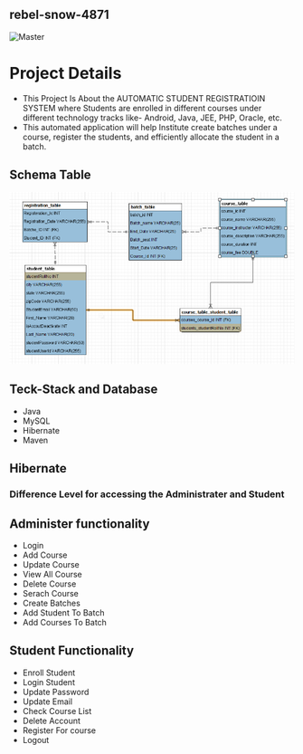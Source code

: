 
## rebel-snow-4871
![Master](https://github.com/Vivekgupta96/rebel-snow-4871/blob/main/img.png)
# Project Details
- This Project Is About the AUTOMATIC STUDENT REGISTRATIOIN SYSTEM where Students are enrolled in different courses under different
technology tracks like- Android, Java, JEE, PHP, Oracle, etc.
-  This automated
application will help Institute create batches under a course, register the students, and
efficiently allocate the student in a batch.

## Schema Table 
![Master](https://github.com/Vivekgupta96/Automatic-Student-Registration-System/blob/main/Schema.png)
## Teck-Stack and Database

- Java
- MySQL
- Hibernate
- Maven

## Hibernate

###  Difference Level for accessing the Administrater and Student

##  Administer functionality


- Login
- Add Course
- Update Course
- View All Course
- Delete Course
- Serach Course
- Create Batches
- Add Student To Batch
- Add Courses To Batch

## Student Functionality
 - Enroll Student
 - Login Student
 - Update Password
 - Update Email
 - Check Course List
 - Delete Account
 - Register For course
 -  Logout


